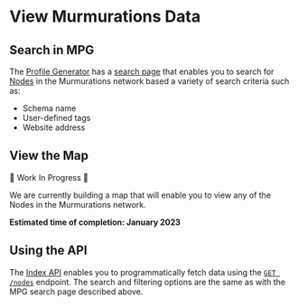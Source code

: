 # View Murmurations Data

## Search in MPG

The [Profile Generator](../about/common-terms.md#profile-generator) has a [search page](https://profiles.murmurations.network/get-nodes) that enables you to search for [Nodes](/docs/about/common-terms.md) in the Murmurations network based a variety of search criteria such as:
- Schema name
- User-defined tags
- Website address

## View the Map

:construction: Work In Progress :construction:

We are currently building a map that will enable you to view any of the Nodes in the Murmurations network.

**Estimated time of completion: January 2023**

## Using the API

The [Index API](/developers/index-api.md) enables you to programmatically fetch data using the [`GET /nodes`](https://app.swaggerhub.com/apis-docs/MurmurationsNetwork/IndexAPI/2.0.0#/Aggregator%20Endpoints/get_nodes) endpoint. The search and filtering options are the same as with the MPG search page described above.
